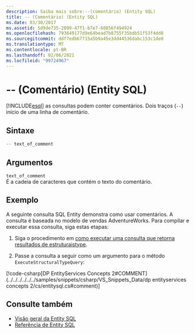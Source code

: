 ```yaml
---
description: Saiba mais sobre:--(comentário) (Entity SQL)
title: -- (Comentário) (Entity SQL)
ms.date: 03/30/2017
ms.assetid: 5d9de735-2099-47f1-b7e7-60856f494924
ms.openlocfilehash: 793649177d9e64bead7b8755f35bdb51f53f4dd8
ms.sourcegitcommit: ddf7edb67715a5b9a45e3dd44536dabc153c1de0
ms.translationtype: MT
ms.contentlocale: pt-BR
ms.lasthandoff: 02/06/2021
ms.locfileid: "99724967"
---
```

# <a name="---comment-entity-sql"></a>-- (Comentário) (Entity SQL)

[!INCLUDE[esql](../../../../../../includes/esql-md.md)] as consultas podem conter comentários. Dois traços (`--`) início de uma linha de comentário.  
  
## <a name="syntax"></a>Sintaxe  
  
```csharp  
-- text_of_comment  
```  
  
## <a name="arguments"></a>Argumentos  

 `text_of_comment`  
 É a cadeia de caracteres que contém o texto do comentário.  
  
## <a name="example"></a>Exemplo  

 A seguinte consulta SQL Entity demonstra como usar comentários. A consulta é baseada no modelo de vendas AdventureWorks. Para compilar e executar essa consulta, siga estas etapas:  
  
1. Siga o procedimento em [como executar uma consulta que retorna resultados de estruturaistype](../how-to-execute-a-query-that-returns-structuraltype-results.md).  
  
2. Passe a consulta a seguir como um argumento para o método `ExecuteStructuralTypeQuery`:  
  
 [!code-csharp[DP EntityServices Concepts 2#COMMENT](../../../../../../samples/snippets/csharp/VS_Snippets_Data/dp entityservices concepts 2/cs/entitysql.cs#comment)]  
  
## <a name="see-also"></a>Consulte também

- [Visão geral da Entity SQL](entity-sql-overview.md)
- [Referência de Entity SQL](entity-sql-reference.md)
